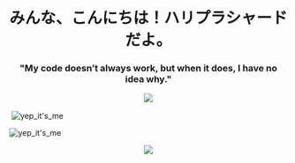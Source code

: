
<h1 align="center">みんな、こんにちは！ハリプラシャードだよ。</h1>
<h3 align="center">"My code doesn’t always work, but when it does, I have no idea why."
</h3>

<p align="center"> 
    <img src="https://image.myanimelist.net/ui/c_FnsZXctHBaHmAVLh2SIo9KeK5iB0b-djklB2Tyodqpp6srngJCTiCw6qHdVxpb4rCJWQQ_vybtao6bndacGxmvHGF35mwje63-51PsNpR4fh7Ld7VpoIFookgJvwmB2caOCpFsP6xBzJAI0DWkK3aaATUaQdFtSjjASEPZNSU">
</p>
<p>&nbsp;<img align="center" src="https://github-readme-stats.vercel.app/api?username=Hariprashaad-SR&show_icons=true&locale=en" alt="yep_it's_me" /></p>

<p><img align="center" src="https://github-readme-streak-stats.herokuapp.com/?user=Hariprashaad-SR&" alt="yep_it's_me" /></p>

<p align="center"> 
    <img src="https://i.pinimg.com/originals/6e/0d/26/6e0d26ebbb7fc78d743047f03d80377d.jpg">
</p>

